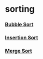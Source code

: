 # sorting

### [Bubble Sort](bubble_sort)

### [Insertion Sort](insertion_sort)

### [Merge Sort](merge_sort)